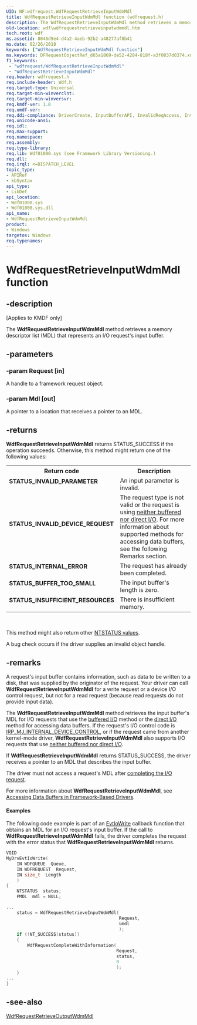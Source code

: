 ```yaml
---
UID: NF:wdfrequest.WdfRequestRetrieveInputWdmMdl
title: WdfRequestRetrieveInputWdmMdl function (wdfrequest.h)
description: The WdfRequestRetrieveInputWdmMdl method retrieves a memory descriptor list (MDL) that represents an I/O request's input buffer.
old-location: wdf\wdfrequestretrieveinputwdmmdl.htm
tech.root: wdf
ms.assetid: 8046d9e4-d4a2-4aeb-92b2-a48277af8b41
ms.date: 02/26/2018
keywords: ["WdfRequestRetrieveInputWdmMdl function"]
ms.keywords: DFRequestObjectRef_d65a1869-de52-4284-818f-a3f0837d0374.xml, WdfRequestRetrieveInputWdmMdl, WdfRequestRetrieveInputWdmMdl method, kmdf.wdfrequestretrieveinputwdmmdl, wdf.wdfrequestretrieveinputwdmmdl, wdfrequest/WdfRequestRetrieveInputWdmMdl
f1_keywords:
 - "wdfrequest/WdfRequestRetrieveInputWdmMdl"
 - "WdfRequestRetrieveInputWdmMdl"
req.header: wdfrequest.h
req.include-header: Wdf.h
req.target-type: Universal
req.target-min-winverclnt: 
req.target-min-winversvr: 
req.kmdf-ver: 1.0
req.umdf-ver: 
req.ddi-compliance: DriverCreate, InputBufferAPI, InvalidReqAccess, InvalidReqAccessLocal, KmdfIrql, KmdfIrql2, MdlAfterReqCompletedIntIoctl, MdlAfterReqCompletedIntIoctlA, MdlAfterReqCompletedIoctl, MdlAfterReqCompletedIoctlA, MdlAfterReqCompletedRead, MdlAfterReqCompletedWrite, MdlAfterReqCompletedWriteA
req.unicode-ansi: 
req.idl: 
req.max-support: 
req.namespace: 
req.assembly: 
req.type-library: 
req.lib: Wdf01000.sys (see Framework Library Versioning.)
req.dll: 
req.irql: <=DISPATCH_LEVEL
topic_type:
- APIRef
- kbSyntax
api_type:
- LibDef
api_location:
- Wdf01000.sys
- Wdf01000.sys.dll
api_name:
- WdfRequestRetrieveInputWdmMdl
product:
- Windows
targetos: Windows
req.typenames: 
---
```


# WdfRequestRetrieveInputWdmMdl function


## -description


<p class="CCE_Message">[Applies to KMDF only]</p>

The <b>WdfRequestRetrieveInputWdmMdl</b> method retrieves a memory descriptor list (MDL) that represents an I/O request's input buffer.


## -parameters




### -param Request [in]

A handle to a framework request object. 


### -param Mdl [out]

A pointer to a location that receives a pointer to an MDL.


## -returns



<b>WdfRequestRetrieveInputWdmMdl</b>  returns STATUS_SUCCESS if the operation succeeds. Otherwise, this method might return one of the following values:

<table>
<tr>
<th>Return code</th>
<th>Description</th>
</tr>
<tr>
<td width="40%">
<dl>
<dt><b>STATUS_INVALID_PARAMETER</b></dt>
</dl>
</td>
<td width="60%">
An input parameter is invalid.

</td>
</tr>
<tr>
<td width="40%">
<dl>
<dt><b>STATUS_INVALID_DEVICE_REQUEST</b></dt>
</dl>
</td>
<td width="60%">
The request type is not valid or the request is using <a href="https://docs.microsoft.com/windows-hardware/drivers/kernel/methods-for-accessing-data-buffers">neither buffered nor direct I/O</a>. For more information about supported methods for accessing data buffers, see the following Remarks section.

</td>
</tr>
<tr>
<td width="40%">
<dl>
<dt><b>STATUS_INTERNAL_ERROR</b></dt>
</dl>
</td>
<td width="60%">
The request has already been completed.

</td>
</tr>
<tr>
<td width="40%">
<dl>
<dt><b>STATUS_BUFFER_TOO_SMALL</b></dt>
</dl>
</td>
<td width="60%">
The input buffer's length is zero.

</td>
</tr>
<tr>
<td width="40%">
<dl>
<dt><b>STATUS_INSUFFICIENT_RESOURCES</b></dt>
</dl>
</td>
<td width="60%">
There is insufficient memory.

</td>
</tr>
</table>
 

This method might also return other <a href="https://docs.microsoft.com/windows-hardware/drivers/kernel/ntstatus-values">NTSTATUS values</a>.




A bug check occurs if the driver supplies an invalid object handle.




## -remarks



A request's input buffer contains information, such as data to be written to a disk, that was supplied by the originator of the request. Your driver can call <b>WdfRequestRetrieveInputWdmMdl</b> for a write request or a device I/O control request, but not for a read request (because read requests do not provide input data).

The <b>WdfRequestRetrieveInputWdmMdl</b> method retrieves the input buffer's MDL for I/O requests that use the <a href="https://docs.microsoft.com/windows-hardware/drivers/kernel/methods-for-accessing-data-buffers">buffered I/O</a> method or the <a href="https://docs.microsoft.com/windows-hardware/drivers/kernel/methods-for-accessing-data-buffers">direct I/O</a> method for accessing data buffers. If the request's I/O control code is <a href="https://docs.microsoft.com/windows-hardware/drivers/kernel/irp-mj-internal-device-control">IRP_MJ_INTERNAL_DEVICE_CONTROL</a>, or if the request came from another kernel-mode driver, <b>WdfRequestRetrieveInputWdmMdl</b> also supports I/O requests that use <a href="https://docs.microsoft.com/windows-hardware/drivers/kernel/methods-for-accessing-data-buffers">neither buffered nor direct I/O</a>. 

If <b>WdfRequestRetrieveInputWdmMdl</b> returns STATUS_SUCCESS, the driver receives a pointer to an MDL that describes the input buffer. 

The driver must not access a request's MDL after <a href="https://docs.microsoft.com/windows-hardware/drivers/wdf/completing-i-o-requests">completing the I/O request</a>.

For more information about <b>WdfRequestRetrieveInputWdmMdl</b>, see <a href="https://docs.microsoft.com/windows-hardware/drivers/wdf/accessing-data-buffers-in-wdf-drivers">Accessing Data Buffers in Framework-Based Drivers</a>.


#### Examples

The following code example is part of an <a href="https://docs.microsoft.com/windows-hardware/drivers/ddi/wdfio/nc-wdfio-evt_wdf_io_queue_io_write">EvtIoWrite</a> callback function that obtains an MDL for an I/O request's input buffer. If the call to <b>WdfRequestRetrieveInputWdmMdl</b> fails, the driver completes the request with the error status that <b>WdfRequestRetrieveInputWdmMdl</b> returns.

```cpp
VOID 
MyDrvEvtIoWrite(
    IN WDFQUEUE  Queue,
    IN WDFREQUEST  Request,
    IN size_t  Length
    )
{
    NTSTATUS  status;
    PMDL  mdl = NULL;

...
    status = WdfRequestRetrieveInputWdmMdl(
                                           Request,
                                           &mdl
                                           );
    if (!NT_SUCCESS(status))
    {
        WdfRequestCompleteWithInformation(
                                          Request,
                                          status,
                                          0
                                          );
    }
...
}
```



## -see-also




<a href="https://docs.microsoft.com/windows-hardware/drivers/ddi/wdfrequest/nf-wdfrequest-wdfrequestretrieveoutputwdmmdl">WdfRequestRetrieveOutputWdmMdl</a>
 

 


